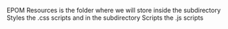 EPOM Resources is the folder where we will store
inside the subdirectory Styles the .css scripts
and in the subdirectory Scripts the .js  scripts